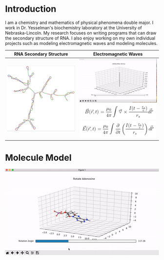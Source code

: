 # Introduction

<p>I am a chemistry and mathematics of physical phenomena double major. I work in Dr. Yesselman's biochemistry laboratory at the University of Nebraska-Lincoln. My research focuses on writing programs that can draw the secondary structure of RNA.  I also enjoy working on my own individual projects such as modeling electromagnetic waves and modeling molecules.<p>

RNA Secondary Structure             |  Electromagnetic Waves
:-------------------------:|:-------------------------:
<img width="1000" alt="Rotate Adenosine" src="https://github.com/abatelaan2/abatelaan2/blob/main/COVID19%205'%20UTR.png">  |  <img width="500" alt="EM Fields Linear Current" src="https://github.com/abatelaan2/Electrodynamics-Retarded-Fields/blob/main/Videos/EM%20Field%20Linear%20Current.gif"> <img width="250" alt="B-field_Mathematical_Expression" src="https://github.com/abatelaan2/Electrodynamics-Retarded-Fields/blob/main/Images/B-field_Mathematical_Expression.png"> <img width="250" alt="E-field_Mathematical_Expression" src="https://github.com/abatelaan2/Electrodynamics-Retarded-Fields/blob/main/Images/E-field Mathematical Expression.png">

# Molecule Model
<img width="1000" alt="Rotate Adenosine" src="https://github.com/abatelaan2/molecule-model/blob/master/rotate_adenosine.gif">
